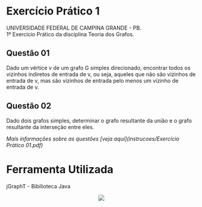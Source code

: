 # Exercício Prático 1

UNIVERSIDADE FEDERAL DE CAMPINA GRANDE - PB.  
1º Exercício Prático da disciplina Teoria dos Grafos.

## Questão 01
Dado um vértice v de um grafo G simples direcionado, encontrar todos os vizinhos indiretos de entrada de v, ou seja, aqueles que não são vizinhos de entrada de v, mas são vizinhos de entrada pelo menos um vizinho de entrada de v.

## Questão 02
Dado dois grafos simples, determinar o grafo resultante da união e o grafo resultante da interseção entre eles.

_Mais informações sobre as questões [veja aqui](instrucoes/Exercício Prático 01.pdf)_

# Ferramenta Utilizada
jGraphT - Bibilioteca Java



<p align="center">
  <img src="http://alumni.computacao.ufcg.edu.br/static/logica/images/logo.png"/></p>
